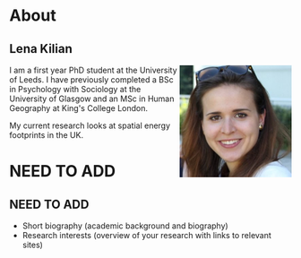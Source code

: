 # About

## Lena Kilian
<img src="Photo_LenaKilian.png" align="right" width="200"/>
I am a first year PhD student at the University of Leeds. I have previously completed a BSc in Psychology with Sociology at the University of Glasgow and an MSc in Human Geography at King's College London. 

My current research looks at spatial energy footprints in the UK.


# NEED TO ADD
## NEED TO ADD
- Short biography (academic background and biography)
- Research interests (overview of your research with links to relevant sites)
